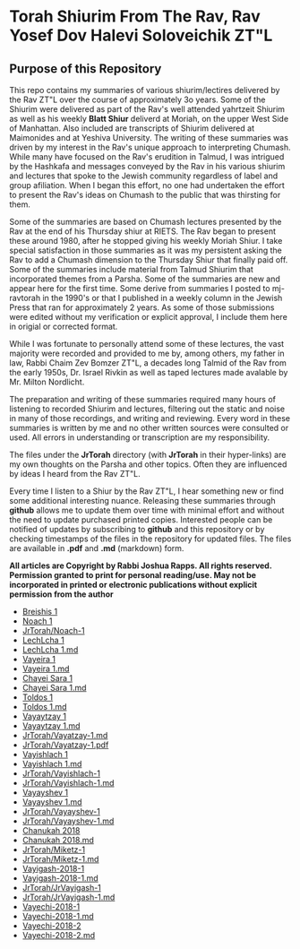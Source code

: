 # Torah Shiurim From The Rav, Rav Yosef Dov Halevi Soloveichik ZT"L

## Purpose of this Repository
This repo contains my summaries of various shiurim/lectires delivered by the Rav ZT"L over the course of approximately 3o years. Some of the Shiurim were delivered as part of the Rav's well attended yahrtzeit Shiurim as well as his weekly **Blatt Shiur** deliverd at Moriah, on the upper West Side of Manhattan. Also included are transcripts of Shiurim delivered at Maimonides and at Yeshiva University. The writing of these summaries was driven by my interest in the Rav's unique approach to interpreting Chumash. While many have focused on the Rav's erudition in Talmud, I was intrigued by the Hashkafa and messages conveyed  by the Rav in his various shiurim and lectures that spoke to the Jewish community regardless of label and group afiliation. When I began this effort, no one had undertaken the effort to present the Rav's ideas on Chumash to the public that was thirsting for them.

Some of the summaries are based on Chumash lectures presented by the Rav at the end of his Thursday shiur at RIETS. The Rav began to present these around 1980, after he stopped giving his weekly Moriah Shiur. I take special satisfaction in those summaries as it was my persistent asking the Rav to add a Chumash dimension to the Thursday Shiur that finally paid off. Some of the summaries include material from Talmud Shiurim that incorporated themes from a Parsha. Some of the summaries are new and appear here for the first time. Some derive from summaries I posted to mj-ravtorah in the 1990's or that I published in a weekly column in the Jewish Press that ran for approximately 2 years. As some of those submissions were edited without my verification or explicit approval, I include them here in origial or corrected format.

While I was fortunate to personally attend some of these lectures, the vast majority were recorded and provided to me by, among others, my father in law, Rabbi Chaim Zev Bomzer ZT"L, a decades long Talmid of the Rav from the early 1950s, Dr. Israel Rivkin as well as taped lectures made avalable by Mr. Milton Nordlicht.

The preparation and writing of these summaries required many hours of listening to recorded Shiurim and lectures, filtering out the static and noise in many of those recordings, and writing and reviewing. Every word in these summaries is written by me and no other written sources were consulted or used. All errors in understanding or transcription are my responsibility.

The files under the **JrTorah** directory (with **JrTorah** in their hyper-links) are my own thoughts on the Parsha and other topics. Often they are influenced by ideas I heard from the Rav ZT"L.

Every time I listen to a Shiur by the Rav ZT"L, I hear something new or find some additional interesting nuance. Releasing these summaries through **github** allows me to update them over time with minimal effort and without the need to update purchased printed copies. Interested people can be notified of updates by subscribing to **github** and this repository or by checking timestamps of the files in the repository for updated files. The files are available in **.pdf** and **.md** (markdown) form. 

**All articles are Copyright by Rabbi Joshua Rapps. All rights reserved. Permission granted to print for personal reading/use. May not be incorporated in printed or electronic publications without explicit permission from the author**

* [Breishis 1](./Breishis-2016.pdf)
* [Noach 1](./Noach-2014.pdf)
* [JrTorah/Noach-1](./JrTorah/Noach-2018.pdf)
* [LechLcha 1](./LechLcha-1.pdf)
* [LechLcha 1.md](./LechLcha-1.md)
* [Vayeira 1](./Vayeira-1.pdf)
* [Vayeira 1.md](./Vayeira-1.md)
* [Chayei Sara 1](./ChayeiSarah-1.pdf)
* [Chayei Sara 1.md](./ChayeiSarah-1.md)
* [Toldos 1](./toldos-1.pdf)
* [Toldos 1.md](./Toldos-1.md)
* [Vayaytzay 1](./Vayaytzay-1.pdf)
* [Vayaytzay 1.md](./Vayaytzay-1.md)
* [JrTorah/Vayatzay-1.md](./JrTorah/Vayaytzay-1-JR.md)
* [JrTorah/Vayatzay-1.pdf](./JrTorah/Vayaytzay-1-JR.pdf)
* [Vayishlach 1](./Vayishlach-1.pdf)
* [Vayishlach 1.md](./Vayishlach-1.md)
* [JrTorah/Vayishlach-1](./JrTorah/JrVayishlach.pdf)
* [JrTorah/Vayishlach-1.md](./JrTorah/JrVayishlach-1.md)
* [Vayayshev 1](./Vayayshev-1.pdf)
* [Vayayshev 1.md](./Vayayshev-1.md)
* [JrTorah/Vayayshev-1](./JrTorah/JrVayayshev-1.pdf)
* [JrTorah/Vayayshev-1.md](./JrTorah/JrVayayshev-1.md)
* [Chanukah 2018](./Chanukah-2018.pdf)
* [Chanukah 2018.md](./Chanukah-2018.md)
* [JrTorah/Miketz-1](./JrTorah/JrMiketz-2018-1.pdf)
* [JrTorah/Miketz-1.md](./JrTorah/JrMiketz-2018-1.md)
* [Vayigash-2018-1](./Vayigash-2018-1.pdf)
* [Vayigash-2018-1.md](./Vayigash-2018-1.md)
* [JrTorah/JrVayigash-1](./JrTorah/JrVayigash-2018-1.pdf)
* [JrTorah/JrVayigash-1.md](./JrTorah/JrVayigash-2018-1.md)
* [Vayechi-2018-1](./vayechi_2018-1.pdf)
* [Vayechi-2018-1.md](./Vayechi-2018-1.md)
* [Vayechi-2018-2](./Vayechi-2018-2.pdf)
* [Vayechi-2018-2.md](./Vayechi-2018-2.md)
